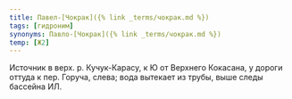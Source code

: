 ```yaml
---
title: Павел-[Чокрак]({% link _terms/чокрак.md %})
tags: [гидроним]
synonyms: Павло-[Чокрак]({% link _terms/чокрак.md %})
temp: [Ж2]
---
```


Источник в верх. р. Кучук-Карасу, к Ю от Верхнего Кокасана, у дороги оттуда к
пер. Горуча, слева; вода вытекает из трубы, выше следы бассейна ИЛ.
